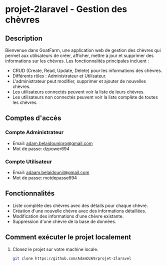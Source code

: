 # projet-2laravel - Gestion des chèvres

## Description
Bienvenue dans GoatFarm, une application web de gestion des chèvres qui permet aux utilisateurs de créer, afficher, mettre à jour et supprimer des informations sur les chèvres. Les fonctionnalités principales incluent :

- CRUD (Create, Read, Update, Delete) pour les informations des chèvres.
- Différents rôles : Administrateur et Utilisateur.
- L'administrateur peut modifier, supprimer et ajouter de nouvelles chèvres.
- Les utilisateurs connectés peuvent voir la liste de leurs chèvres.
- Les utilisateurs non connectés peuvent voir la liste complète de toutes les chèvres.

## Comptes d'accès

### Compte Administrateur
- Email: adam.belaidounipro@gmail.com
- Mot de passe: dzpower694

### Compte Utilisateur
- Email: adaam.belaidounii@gmail.com
- Mot de passe: motdepasse694

## Fonctionnalités
- Liste complète des chèvres avec des détails pour chaque chèvre.
- Création d'une nouvelle chèvre avec des informations détaillées.
- Modification des informations d'une chèvre existante.
- Suppression d'une chèvre de la base de données.

## Comment exécuter le projet localement
1. Clonez le projet sur votre machine locale.
   ```bash
   git clone https://github.com/AdamDz69/projet-2laravel

